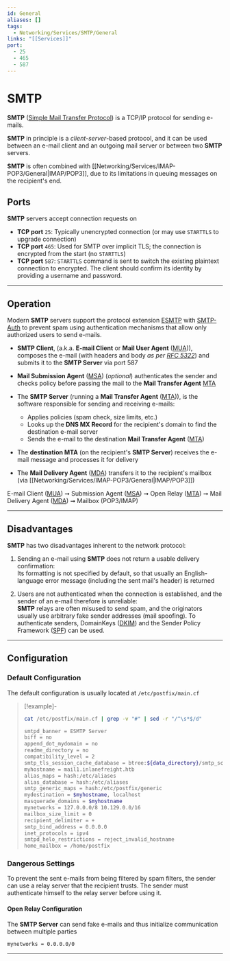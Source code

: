 ```yaml
---
id: General
aliases: []
tags:
  - Networking/Services/SMTP/General
links: "[[Services]]"
port:
  - 25
  - 465
  - 587
---
```


# SMTP

**SMTP** ([Simple Mail Transfer Protocol](https://en.wikipedia.org/wiki/Simple_Mail_Transfer_Protocol))
is a TCP/IP protocol for sending e-mails.

**SMTP** in principle is a *client-server*-based protocol, and it can be used
between an e-mail client and an outgoing mail server or between two **SMTP**
servers.

**SMTP** is often combined with
[[Networking/Services/IMAP-POP3/General|IMAP/POP3]], due to its limitations in
queuing messages on the recipient's end.

<!-- Ports {{{-->
## Ports

**SMTP** servers accept connection requests on
- **TCP port** `25`: Typically unencrypted connection (or may use `STARTTLS` to
  upgrade connection)
- **TCP port** `465`: Used for SMTP over implicit TLS; the connection is
  encrypted from the start (no `STARTTLS`)
- **TCP port** `587`: `STARTTLS` command is sent to switch the existing
  plaintext connection to encrypted. The client should confirm its identity by
  providing a username and password.

___

<!-- }}} -->

<!-- Operation {{{-->
## Operation

Modern **SMTP** servers support the protocol extension [ESMTP](https://www.geeksforgeeks.org/computer-networks/what-is-esmtp-extended-simple-mail-transfer-protocol/)
with [SMTP-Auth](https://en.wikipedia.org/wiki/SMTP_Authentication) to prevent
spam using authentication mechanisms that allow only authorized users to send
e-mails.

- **SMTP Client**, (a.k.a. **E-mail Client** or **Mail User Agent** ([MUA](https://en.wikipedia.org/wiki/Email_client))),
  composes the e-mail (with headers and body *as per [RFC 5322](https://datatracker.ietf.org/doc/html/rfc5322)*)
  and submits it to the **SMTP Server** via port 587

- **Mail Submission Agent** ([MSA](https://en.wikipedia.org/wiki/Message_submission_agent))
  (*optional*) authenticates the sender and checks policy before passing the
  mail to the **Mail Transfer Agent** [MTA](https://en.wikipedia.org/wiki/Message_transfer_agent)

- The **SMTP Server** (running a **Mail Transfer Agent** ([MTA](https://en.wikipedia.org/wiki/Message_transfer_agent))),
  is the software responsible for sending and receiving e-mails:
    - Applies policies (spam check, size limits, etc.)
    - Looks up the **DNS MX Record** for the recipient's domain to find the
      destination e-mail server
    - Sends the e-mail to the destination **Mail Transfer Agent** ([MTA](https://en.wikipedia.org/wiki/Message_transfer_agent))

- The **destination MTA** (on the recipient's **SMTP Server**) receives the
  e-mail message and processes it for delivery

- The **Mail Delivery Agent** ([MDA](https://en.wikipedia.org/wiki/Message_delivery_agent))
  transfers it to the recipient's mailbox (via [[Networking/Services/IMAP-POP3/General|IMAP/POP3]])

E-mail Client ([MUA](https://en.wikipedia.org/wiki/Email_client))
➞ Submission Agent ([MSA](https://en.wikipedia.org/wiki/Message_submission_agent))
➞ Open Relay ([MTA](https://en.wikipedia.org/wiki/Open_mail_relay))
➞ Mail Delivery Agent ([MDA](https://en.wikipedia.org/wiki/Message_delivery_agent))
➞ Mailbox (POP3/IMAP)

___

<!-- }}} -->

<!-- Disadvantages {{{-->
## Disadvantages

**SMTP** has two disadvantages inherent to the network protocol:

1. Sending an e-mail using **SMTP** does not return a usable delivery
   confirmation:<br>Its formatting is not specified by default, so that usually an
   English-language error message (including the sent mail's header) is returned

2. Users are not authenticated when the connection is established, and the
   sender of an e-mail therefore is unreliable:<br>**SMTP** relays are often
   misused to send spam, and the originators usually use arbitrary fake sender
   addresses (mail spoofing). To authenticate senders, DomainKeys
   ([DKIM](https://dkim.org/)) and the Sender Policy Framework
   ([SPF](https://dmarcian.com/what-is-spf/)) can be used.

___
<!-- }}} -->

<!-- Configuration {{{-->
## Configuration

### Default Configuration

The default configuration is usually located at `/etc/postfix/main.cf`

<!-- Example {{{-->
> [!example]-
>
> ```sh
> cat /etc/postfix/main.cf | grep -v "#" | sed -r "/^\s*$/d"
> ```
>
> ```sh
> smtpd_banner = ESMTP Server 
> biff = no
> append_dot_mydomain = no
> readme_directory = no
> compatibility_level = 2
> smtp_tls_session_cache_database = btree:${data_directory}/smtp_scache
> myhostname = mail1.inlanefreight.htb
> alias_maps = hash:/etc/aliases
> alias_database = hash:/etc/aliases
> smtp_generic_maps = hash:/etc/postfix/generic
> mydestination = $myhostname, localhost 
> masquerade_domains = $myhostname
> mynetworks = 127.0.0.0/8 10.129.0.0/16
> mailbox_size_limit = 0
> recipient_delimiter = +
> smtp_bind_address = 0.0.0.0
> inet_protocols = ipv4
> smtpd_helo_restrictions = reject_invalid_hostname
> home_mailbox = /home/postfix
> ```
<!-- }}} -->

<!-- Dangerous Settings {{{-->
### Dangerous Settings

To prevent the sent e-mails from being filtered by spam filters, the sender can
use a relay server that the recipient trusts. The sender must authenticate
himself to the relay server before using it.

#### Open Relay Configuration

The **SMTP Server** can send fake e-mails and thus initialize communication
between multiple parties

```sh
mynetworks = 0.0.0.0/0
```
<!-- }}} -->

___

<!-- }}} -->
